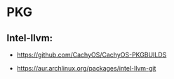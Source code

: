 # PKG


## Intel-llvm:

- https://github.com/CachyOS/CachyOS-PKGBUILDS

- https://aur.archlinux.org/packages/intel-llvm-git
